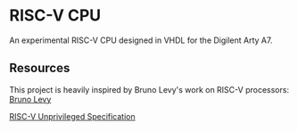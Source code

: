 # RISC-V CPU
An experimental RISC-V CPU designed in VHDL for the Digilent Arty A7.


## Resources
This project is heavily inspired by Bruno Levy's work on RISC-V processors:
[Bruno Levy](https://github.com/BrunoLevy/learn-fpga/blob/master/FemtoRV/TUTORIALS/FROM_BLINKER_TO_RISCV/README.md)

[RISC-V Unprivileged Specification](https://github.com/riscv/riscv-isa-manual/releases/download/Ratified-IMAFDQC/riscv-spec-20191213.pdf)
